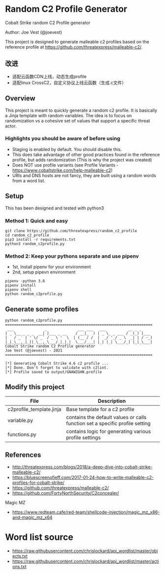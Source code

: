 # Random C2 Profile Generator

Cobalt Strike random C2 Profile generator

Author: Joe Vest (@joevest)

This project is designed to generate malleable c2 profiles based on the reference profile at https://github.com/threatexpress/malleable-c2/. 

## 改进
- 适配云函数CDN上线，动态生成profile
- 适配linux CrossC2，自定义协议上线云函数（生成.c文件）

## Overview

This project is meant to quickly generate a random c2 profile. It is basically a Jinja template with random variables. The idea is to focus on randomization vs a cohesive set of values that support a specific threat actor.

### Highlights you should be aware of before using

- Staging is enabled by default. You should disable this.
- This does take advantage of other good practices found in the reference profile, but adds randomization (This is why the project was created)
- Does NOT use profile variants (see Profile Variants - https://www.cobaltstrike.com/help-malleable-c2)
- URIs and DNS hosts are not fancy, they are built using a random words from a word list.



## Setup

This has been designed and tested with python3

### Method 1: Quick and easy

```
git clone https://github.com/threatexpress/random_c2_profile
cd random_c2_profile
pip3 install -r requirements.txt
python3 random_c2profile.py
```

### Method 2: Keep your pythons separate and use pipenv

- 1st, Install pipenv for your environment
- 2nd, setup pipevn environment

```
pipenv -python 3.8
pipenv install
pipenv shell
python random_c2profile.py
```

## Generate some profiles

```
python random_c2profile.py
===================================================================
 ___              _              ___ ___   ___          __ _ _     
| _ \__ _ _ _  __| |___ _ __    / __|_  ) | _ \_ _ ___ / _(_) |___ 
|   / _` | ' \/ _` / _ \ '  \  | (__ / /  |  _/ '_/ _ \  _| | / -_)
|_|_\__,_|_||_\__,_\___/_|_|_|  \___/___| |_| |_| \___/_| |_|_\___|
Cobalt Strike random C2 Profile generator
Joe Vest (@joevest) - 2021
===================================================================

[*] Generating Cobalt Strike 4.6 c2 profile ...
[*] Done. Don't forget to validate with c2lint. 
[*] Profile saved to output/GNAWZGHN.profile

```

## Modify this project

File | Description
-----|------------
c2profile_template.jinja | Base template for a c2 profile
variable.py | contains the default values or calls function set a specific profile setting
functions.py | contains logic for generating various profile settings

## References

- http://threatexpress.com/blogs/2018/a-deep-dive-into-cobalt-strike-malleable-c2/
- https://bluescreenofjeff.com/2017-01-24-how-to-write-malleable-c2-profiles-for-cobalt-strike/
- https://github.com/threatexpress/malleable-c2/
- https://github.com/FortyNorthSecurity/C2concealer/

Magic MZ

- https://www.redteam.cafe/red-team/shellcode-injection/magic_mz_x86-and-magic_mz_x64

# Word list source
- https://raw.githubusercontent.com/chrislockard/api_wordlist/master/objects.txt
- https://raw.githubusercontent.com/chrislockard/api_wordlist/master/actions.txt
